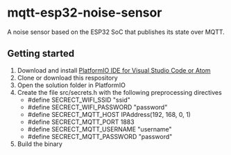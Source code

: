 # mqtt-esp32-noise-sensor

A noise sensor based on the ESP32 SoC that publishes its state over MQTT.

## Getting started

1. Download and install <a href="https://platformio.org/platformio-ide">PlatformIO IDE for Visual Studio Code or Atom</a>
2. Clone or download this respository
3. Open the solution folder in PlatformIO
4. Create the file src/secrets.h with the following preprocessing directives
	* #define SECRECT_WIFI_SSID "ssid"
    * #define SECRECT_WIFI_PASSWORD "password"
	* #define SECRECT_MQTT_HOST IPAddress(192, 168, 0, 1)
	* #define SECRECT_MQTT_PORT 1883
	* #define SECRECT_MQTT_USERNAME "username"
	* #define SECRECT_MQTT_PASSWORD "password"
5. Build the binary

